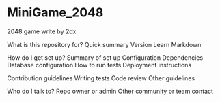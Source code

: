 MiniGame_2048
=============

2048 game write by 2dx


What is this repository for?
Quick summary
Version
Learn Markdown


How do I get set up?
Summary of set up
Configuration
Dependencies
Database configuration
How to run tests
Deployment instructions


Contribution guidelines
Writing tests
Code review
Other guidelines


Who do I talk to?
Repo owner or admin
Other community or team contact
